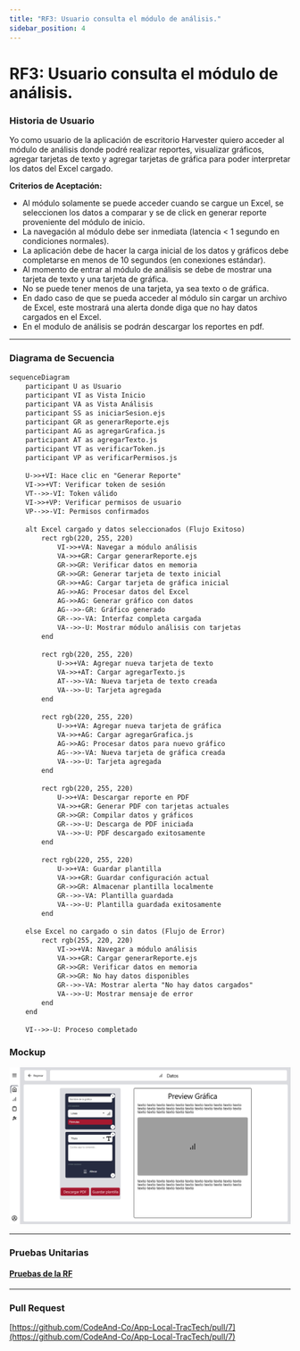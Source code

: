 ```yaml
---
title: "RF3: Usuario consulta el módulo de análisis."  
sidebar_position: 4
---
```


# RF3: Usuario consulta el módulo de análisis.

### Historia de Usuario

Yo como usuario de la aplicación de escritorio Harvester quiero acceder al módulo de análisis donde podré realizar reportes, visualizar gráficos, agregar tarjetas de texto y agregar tarjetas de gráfica para poder interpretar los datos del Excel cargado. 

  **Criterios de Aceptación:**
  - Al módulo solamente se puede acceder cuando se cargue un Excel, se seleccionen los datos a comparar y se de click en generar reporte proveniente del módulo de inicio.
  - La navegación al módulo debe ser inmediata (latencia < 1 segundo en condiciones normales).
  - La aplicación debe de hacer la carga inicial de los datos y gráficos debe completarse en menos de 10 segundos (en conexiones estándar).
  - Al momento de entrar al módulo de análisis se debe de mostrar una tarjeta de texto y una tarjeta de gráfica.
  - No se puede tener menos de una tarjeta, ya sea texto o de gráfica.
  - En dado caso de que se pueda acceder al módulo sin cargar un archivo de Excel, este mostrará una alerta donde diga que no hay datos cargados en el Excel. 
  - En el modulo de análisis se podrán descargar los reportes en pdf.
---

### Diagrama de Secuencia

```mermaid
sequenceDiagram
    participant U as Usuario  
    participant VI as Vista Inicio
    participant VA as Vista Análisis
    participant SS as iniciarSesion.ejs
    participant GR as generarReporte.ejs
    participant AG as agregarGrafica.js
    participant AT as agregarTexto.js
    participant VT as verificarToken.js
    participant VP as verificarPermisos.js

    U->>+VI: Hace clic en "Generar Reporte"
    VI->>+VT: Verificar token de sesión
    VT-->>-VI: Token válido
    VI->>+VP: Verificar permisos de usuario
    VP-->>-VI: Permisos confirmados
    
    alt Excel cargado y datos seleccionados (Flujo Exitoso)
        rect rgb(220, 255, 220)
            VI->>+VA: Navegar a módulo análisis
            VA->>+GR: Cargar generarReporte.ejs
            GR->>GR: Verificar datos en memoria
            GR->>GR: Generar tarjeta de texto inicial
            GR->>+AG: Cargar tarjeta de gráfica inicial
            AG->>AG: Procesar datos del Excel
            AG->>AG: Generar gráfico con datos
            AG-->>-GR: Gráfico generado
            GR-->>-VA: Interfaz completa cargada
            VA-->>-U: Mostrar módulo análisis con tarjetas
        end
            
        rect rgb(220, 255, 220)
            U->>+VA: Agregar nueva tarjeta de texto
            VA->>+AT: Cargar agregarTexto.js
            AT-->>-VA: Nueva tarjeta de texto creada
            VA-->>-U: Tarjeta agregada
        end
        
        rect rgb(220, 255, 220)
            U->>+VA: Agregar nueva tarjeta de gráfica
            VA->>+AG: Cargar agregarGrafica.js
            AG->>AG: Procesar datos para nuevo gráfico
            AG-->>-VA: Nueva tarjeta de gráfica creada
            VA-->>-U: Tarjeta agregada
        end
        
        rect rgb(220, 255, 220)
            U->>+VA: Descargar reporte en PDF
            VA->>+GR: Generar PDF con tarjetas actuales
            GR->>GR: Compilar datos y gráficos
            GR-->>-U: Descarga de PDF iniciada
            VA-->>-U: PDF descargado exitosamente
        end
        
        rect rgb(220, 255, 220)
            U->>+VA: Guardar plantilla
            VA->>+GR: Guardar configuración actual
            GR->>GR: Almacenar plantilla localmente
            GR-->>-VA: Plantilla guardada
            VA-->>-U: Plantilla guardada exitosamente
        end
        
    else Excel no cargado o sin datos (Flujo de Error)
        rect rgb(255, 220, 220)
            VI->>+VA: Navegar a módulo análisis
            VA->>+GR: Cargar generarReporte.ejs
            GR->>GR: Verificar datos en memoria
            GR->>GR: No hay datos disponibles
            GR-->>-VA: Mostrar alerta "No hay datos cargados"
            VA-->>-U: Mostrar mensaje de error
        end
    end
    
    VI-->>-U: Proceso completado
```

### Mockup

![Mockup](./mockups/RF3.png)

---

### Pruebas Unitarias 

#### [Pruebas de la RF](https://docs.google.com/spreadsheets/d/1W-JW32dTsfI22-Yl5LydMhiu-oXHH_xo3hWvK6FHeLw/edit?gid=111374045#gid=111374045)

---

### Pull Request
[https://github.com/CodeAnd-Co/App-Local-TracTech/pull/7](https://github.com/CodeAnd-Co/App-Local-TracTech/pull/7)
